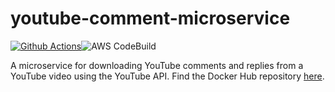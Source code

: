 # youtube-comment-microservice
[![Github Actions](https://github.com/Steven-Herrera/youtube-comment-microservice/actions/workflows/main.yml/badge.svg)](https://github.com/Steven-Herrera/youtube-comment-microservice/actions/workflows/main.yml)![AWS CodeBuild](https://codebuild.us-east-2.amazonaws.com/badges?uuid=eyJlbmNyeXB0ZWREYXRhIjoiUzNpcDgvUWNtRWpDaXNPamNKUHR4NzgrMDNJMUFXMUh1M3NLODdMZUJrSElIQnBIVnRnb2huTjMva0NSRkk5cU1OVlQ5aGkyNmpQNzBOQXY0M3ZLSHdvPSIsIml2UGFyYW1ldGVyU3BlYyI6IlY2SUxBZWU1UXRnRldjeC8iLCJtYXRlcmlhbFNldFNlcmlhbCI6MX0%3D&branch=main)<br>

A microservice for downloading YouTube comments and replies from a YouTube video using the YouTube API. Find the Docker Hub repository [here](https://hub.docker.com/repository/docker/stevenherrera/youtube-comment-microservice/general).